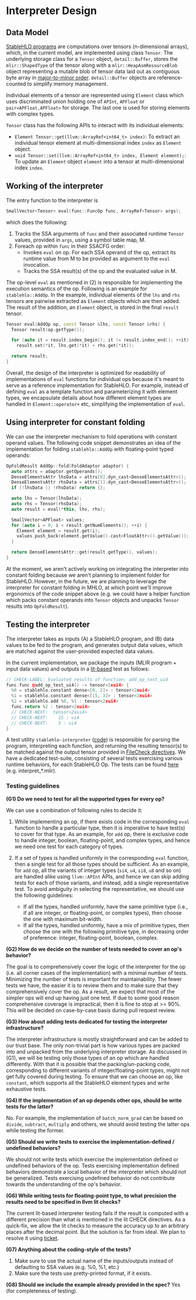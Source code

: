 # Interpreter Design

## Data Model

[StableHLO programs](spec.md#programs) are computations over tensors
(n-dimensional arrays), which, in the current model, are implemented using class
`Tensor`. The underlying storage class for a `Tensor` object, `detail::Buffer`,
stores the `mlir::ShapedType` of the tensor along with a
`mlir::HeapAsmResourceBlob` object representing a mutable blob of tensor
data laid out as contiguous byte array in
[major-to-minor order](https://www.tensorflow.org/xla/shapes).
`detail::Buffer` objects are reference-counted to simplify memory management.

Individual elements of a tensor are represented using `Element` class which uses
discriminated union holding one of `APInt`, `APFloat` or `pair<APFloat,APFloat>`
for storage. The last one is used for storing elements with complex types.

`Tensor` class has the following APIs to interact with its individual elements:

- `Element Tensor::get(llvm::ArrayRef<int64_t> index)`: To extract an
  individual tensor element at multi-dimensional index `index` as `Element`
  object.
- `void Tensor::set(llvm::ArrayRef<int64_t> index, Element element);`:
  To update an `Element` object `element` into a tensor at multi-dimensional
  index `index`.

## Working of the interpreter

The entry function to the interpreter is

```C++
SmallVector<Tensor> eval(func::FuncOp func, ArrayRef<Tensor> args);
```

which does the following:

1. Tracks the SSA arguments of `func` and their associated runtime `Tensor`
   values, provided in `args`, using a symbol table map, M.
2. Foreach op within `func` in their SSACFG order:
   - Invokes `eval` on op. For each SSA operand of the op, extract its
     runtime value from M to be provided as argument to the `eval` invocation.
   - Tracks the SSA result(s) of the op and the evaluated value in M.

The op-level `eval` as mentioned in (2) is responsible for implementing the
execution semantics of the op. Following is an example for `stablehlo::AddOp`.
In the example, individual elements of the `lhs` and `rhs` tensors are pairwise
extracted as `Element` objects which are then added. The result of the addition,
an `Element` object, is stored in the final `result` tensor.

```C++
Tensor eval(AddOp op, const Tensor &lhs, const Tensor &rhs) {
  Tensor result(op.getType());

  for (auto it = result.index_begin(); it != result.index_end(); ++it)
    result.set(*it, lhs.get(*it) + rhs.get(*it));

  return result;
}
```

Overall, the design of the interpreter is optimized for readability of
implementations of `eval` functions for individual ops because it's meant to
serve as a reference implementation for StableHLO. For example, instead of
defining `eval` as a template function and parameterizing it with element types,
we encapsulate details about how different element types are handled in
`Element::operator+` etc, simplifying the implementation of `eval`.

## Using interpreter for constant folding

We can use the interpreter mechanism to fold operations with constant operand
values. The following code snippet demonstrates an idea of the implementation
for folding `stablehlo::AddOp` with floating-point typed operands:

```C++
OpFoldResult AddOp::fold(FoldAdaptor adaptor) {
  auto attrs = adaptor.getOperands();
  DenseElementsAttr lhsData = attrs[0].dyn_cast<DenseElementsAttr>();
  DenseElementsAttr rhsData = attrs[1].dyn_cast<DenseElementsAttr>();
  if (!lhsData || !rhsData) return {};

  auto lhs = Tensor(lhsData);
  auto rhs = Tensor(rhsData);
  auto result = eval(*this, lhs, rhs);

  SmallVector<APFloat> values;
  for (auto i = 0; i < result.getNumElements(); ++i) {
    Element element = result.get(i);
    values.push_back(element.getValue().cast<FloatAttr>().getValue());
  }

  return DenseElementsAttr::get(result.getType(), values);
}
```

At the moment, we aren't actively working on integrating the interpreter into
constant folding because we aren't planning to implement folder for StableHLO.
However, in the future, we are planning to leverage the interpreter for constant
folding in MHLO, at which point we'll improve ergonomics of the code snippet
above (e.g. we could have a helper function which packs constant operands into
`Tensor` objects and unpacks `Tensor` results into `OpFoldResult`).

## Testing the interpreter

The interpreter takes as inputs (A) a StableHLO program, and (B) data values to
be fed to the program, and generates output data values, which are matched
against the user-provided expected data values.

In the current implementation, we package the inputs (MLIR program + input data
values) and outputs in a
[lit-based](https://llvm.org/docs/CommandGuide/lit.html) test as follows:

```C++
// CHECK-LABEL: Evaluated results of function: add_op_test_ui4
func.func @add_op_test_ui4() -> tensor<2xui4> {
  %0 = stablehlo.constant dense<[0, 2]> : tensor<2xui4>
  %1 = stablehlo.constant dense<[15, 3]> : tensor<2xui4>
  %2 = stablehlo.add %0, %1 : tensor<2xui4>
  func.return %2 : tensor<2xui4>
  // CHECK-NEXT:  tensor<2xui4>
  // CHECK-NEXT:    15 : ui4
  // CHECK-NEXT:    5 : ui4
}
```

A test utility `stablehlo-interpreter`
([code](https://github.com/openxla/stablehlo/tree/main/stablehlo/tools/StablehloInterpreterMain.cpp))
is responsible for parsing the program, interpreting each function, and
returning the resulting tensor(s) to be matched against the output tensor
provided in [FileCheck
directives](https://llvm.org/docs/CommandGuide/FileCheck.html). We have a
dedicated test-suite, consisting of several tests exercising various runtime
behaviors, for each StableHLO Op. The tests can be found
[here](https://github.com/openxla/stablehlo/tree/main/stablehlo/tests/) (e.g.
interpret\_\*.mlir).

### Testing guidelines

**(G1) Do we need to test for all the supported types for every op?**

We can use a combination of following rules to decide it:

1. While implementing an op, if there exists code in the corresponding `eval`
   function to handle a particular type, then it is imperative to have test(s)
   to cover for that type. As an example, for `add` op, there is exclusive code
   to handle integer, boolean, floating-point, and complex types, and hence we
   need one test for each category of types.

2. If a set of types is handled uniformly in the corresponding `eval` function,
   then a single test for all those types should be sufficient. As an example,
   for `add` op, all the variants of integer types (`si4`, `u4`, `si8`, `u8` and
   so on) are handled alike using `llvm::APInt` APIs, and hence we can skip
   adding tests for each of those variants, and instead, add a single
   representative test. To avoid ambiguity in selecting the representative, we
   should use the following guidelines:

     - If all the types, handled uniformly, have the same primitive type
       (i.e., if all are integer, or floating-point, or complex types), then
       choose the one with maximum bit-width.
     - If all the types, handled uniformly, have a mix of primitive types, then
       choose the one with the following primitive type, in decreasing order of
       preference: integer, floating-point, boolean, complex.

**(G2) How do we decide on the number of tests needed to cover an op's
behavior?**

The goal is to comprehensively cover the logic of the interpreter for the op
(i.e. all corner cases of the implementation) with a minimal number of tests.
Minimizing the number of tests is important for maintainability. The fewer tests
we have, the easier it is to review them and to make sure that they
comprehensively cover the op. As a result, we expect that most of the simpler
ops will end up having just one test. If due to some good reason comprehensive
coverage is impractical, then it is fine to stop at >= 90%. This will be decided
on case-by-case basis during pull request review.

**(G3) How about adding tests dedicated for testing the interpreter
infrastructure?**

The interpreter infrastructure is mostly straightforward and can be added to
our trust base. The only non-trivial part is how various types are packed into
and unpacked from the underlying interpreter storage. As discussed in (G1), we
will be testing only those types of an op which are handled differently. With
that it is possible that the packing/un-packing code, corresponding to different
variants of integer/floating-point types, might not get fully covered during
testing. To ensure that we can choose an op, like `constant`, which supports all
the StableHLO element types and write exhaustive tests.

**(G4) If the implementation of an op depends other ops, should be write tests
for the latter?**

No. For example, the implementation of `batch_norm_grad` can be based on
`divide`, `subtract`, `multiply` and others, we should avoid testing the latter
ops while testing the former.

**(G5) Should we write tests to exercise the implementation-defined / undefined
behaviors?**

We should not write tests which exercise the implementation defined or
undefined behaviors of the op. Tests exercising implementation defined behaviors
demonstrate a local behavior of the interpreter which should not be
generalized. Tests exercising undefined behavior do not contribute towards
the understanding of the op's behavior.

**(G6) While writing tests for floating-point type, to what precision the
results need to be specified in llvm lit checks?**

The current lit-based interpreter testing fails if the result is computed with a
different precision than what is mentioned in the lit CHECK directives. As a
quick-fix, we allow the lit checks to measure the accuracy up to an arbitrary
places after the decimal point. But the solution is far from ideal. We plan to
resolve it using [ticket](https://github.com/openxla/stablehlo/issues/268).

**(G7) Anything about the coding-style of the tests?**

1. Make sure to use the actual name of the inputs/outputs instead of defaulting
   to SSA values (e.g. %0, %1, etc.)
1. Make sure the tests use pretty-printed format, if it exists.

**(G8) Should we include the example already provided in the spec?**
Yes (for completeness of testing).
